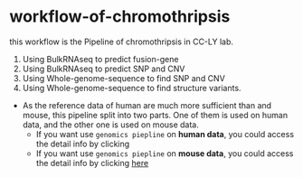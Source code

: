 # workflow-of-chromothripsis
this workflow is the Pipeline of chromothripsis in CC-LY lab.
1. Using BulkRNAseq to predict fusion-gene
2. Using BulkRNAseq to predict SNP and CNV
3. Using Whole-genome-sequence to find SNP and CNV
4. Using Whole-genome-sequence to find structure variants.

- As the reference data of human are much more sufficient than and mouse, this pipeline split into two parts. One of them is used on human data, and the other one is used on mouse data.
  - If you want use `genomics piepline` on **human data**, you could access the detail info by clicking
  - If you want use `genomics piepline` on **mouse data**, you could access the detail info by clicking [here](https://github.com/AtyZhou/workflow-of-chromothripsis/blob/main/mouse-Data.md)
